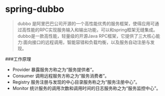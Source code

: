 # spring-dubbo 

>dubbo 是阿里巴巴公司开源的一个高性能优秀的服务框架，使得应用可通过高性能的RPC实现服务输入和输出功能，可以和spring框架无缝集成。
dubbo是一款高性能，轻量级的开源Java RPC框架，它提供了三大核心能力:面向接口的远程调用，智能容错和负载均衡，以及服务自动注册与发现。
	
###工作原理
 - Provider
		暴露服务方称之为“服务提供者”。
 - Consumer
		调用远程服务方称之为“服务消费者”。
 - Registry
		服务注册与发现的中心目录服务称之为“服务注册中心”。
 - Monitor
		统计服务的调用次数和调用时间的日志服务称之为“服务监控中心”。